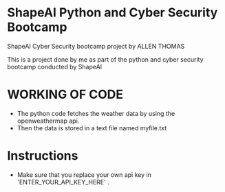 # ShapeAI Python and Cyber Security Bootcamp
ShapeAI Cyber Security bootcamp project by ALLEN THOMAS



This is a project done by me as part of the python and cyber security bootcamp conducted by ShapeAI 
# WORKING OF CODE

- The python code fetches the weather data by using the openweathermap api.
- Then the data is stored in a text file named myfile.txt 

# Instructions
- Make sure that you replace your own api key in  'ENTER_YOUR_API_KEY_HERE' .

